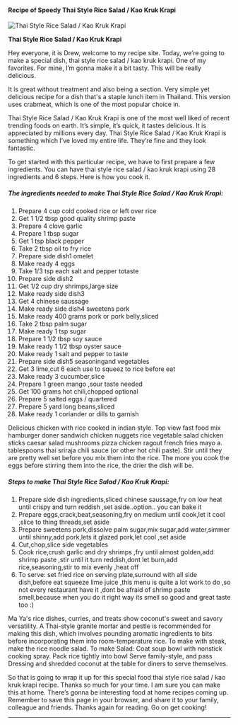             

#### Recipe of Speedy Thai Style Rice Salad / Kao Kruk Krapi

![Thai Style Rice Salad / Kao Kruk Krapi](https://img-global.cpcdn.com/recipes/6231062380806144/751x532cq70/thai-style-rice-salad-kao-kruk-krapi-recipe-main-photo.jpg)

**Thai Style Rice Salad / Kao Kruk Krapi**

Hey everyone, it is Drew, welcome to my recipe site. Today, we’re going to make a special dish, thai style rice salad / kao kruk krapi. One of my favorites. For mine, I’m gonna make it a bit tasty. This will be really delicious.

It is great without treatment and also being a section. Very simple yet delicious recipe for a dish that's a staple lunch item in Thailand. This version uses crabmeat, which is one of the most popular choice in.

Thai Style Rice Salad / Kao Kruk Krapi is one of the most well liked of recent trending foods on earth. It’s simple, it’s quick, it tastes delicious. It is appreciated by millions every day. Thai Style Rice Salad / Kao Kruk Krapi is something which I’ve loved my entire life. They’re fine and they look fantastic.

To get started with this particular recipe, we have to first prepare a few ingredients. You can have thai style rice salad / kao kruk krapi using 28 ingredients and 6 steps. Here is how you cook it.

##### The ingredients needed to make Thai Style Rice Salad / Kao Kruk Krapi:

1.  Prepare 4 cup cold cooked rice or left over rice
2.  Get 1 1/2 tbsp good quality shrimp paste
3.  Prepare 4 clove garlic
4.  Prepare 1 tbsp sugar
5.  Get 1 tsp black pepper
6.  Take 2 tbsp oil to fry rice
7.  Prepare side dish1 omelet
8.  Make ready 4 eggs
9.  Take 1/3 tsp each salt and pepper totaste
10.  Prepare side dish2
11.  Get 1/2 cup dry shrimps,large size
12.  Make ready side dish3
13.  Get 4 chinese saussage
14.  Make ready side dish4 sweetens pork
15.  Make ready 400 grams pork or pork belly,sliced
16.  Take 2 tbsp palm sugar
17.  Make ready 1 tsp sugar
18.  Prepare 1 1/2 tbsp soy sauce
19.  Make ready 1 1/2 tbsp oyster sauce
20.  Make ready 1 salt and pepper to taste
21.  Prepare side dish5 seasoningand vegetables
22.  Get 3 lime,cut 6 each use to squeez to rice before eat
23.  Make ready 3 cucumber,slice
24.  Prepare 1 green mango ,sour taste needed
25.  Get 100 grams hot chili,chopped optional
26.  Prepare 5 salted eggs / quartered
27.  Prepare 5 yard long beans,sliced
28.  Make ready 1 coriander or dills to garnish

Delicious chicken with rice cooked in indian style. Top view fast food mix hamburger doner sandwich chicken nuggets rice vegetable salad chicken sticks caesar salad mushrooms pizza chicken ragout french fries mayo a. tablespoons thai sriraja chili sauce (or other hot chili paste). Stir until they are pretty well set before you mix them into the rice. The more you cook the eggs before stirring them into the rice, the drier the dish will be.

##### Steps to make Thai Style Rice Salad / Kao Kruk Krapi:

1.  Prepare side dish ingredients,sliced chinese saussage,fry on low heat until crispy and turn reddish ,set aside..option.. you can bake it
2.  Prepare eggs,crack,beat,seasoning,fry on medium until cook,let it cool ,slice to thing threads,set aside
3.  Prepare sweetens pork,dissolve palm sugar,mix sugar,add water,simmer until shinny,add pork,lets it glazed pork,let cool ,set aside
4.  Cut,chop,slice side vegetables
5.  Cook rice,crush garlic and dry shrimps ,fry until almost golden,add shrimp paste ,stir until it turn reddish,dont let burn,add rice,seasoning,stir to mix evenly ,heat off
6.  To serve: set fried rice on serving plate,surround with all side dish,before eat squeeze lime juice ,this menu is quite a lot work to do ,so not every restaurant have it ,dont be afraid of shrimp paste smell,because when you do it right way its smell so good and great taste too :)

Ma Ya's rice dishes, curries, and treats show coconut's sweet and savory versatility. A Thai-style granite mortar and pestle is recommended for making this dish, which involves pounding aromatic ingredients to bits before incorporating them into room-temperature rice. To make with steak, make the rice noodle salad. To make Salad: Coat soup bowl with nonstick cooking spray. Pack rice tightly into bowl Serve family-style, and pass Dressing and shredded coconut at the table for diners to serve themselves.

So that is going to wrap it up for this special food thai style rice salad / kao kruk krapi recipe. Thanks so much for your time. I am sure you can make this at home. There’s gonna be interesting food at home recipes coming up. Remember to save this page in your browser, and share it to your family, colleague and friends. Thanks again for reading. Go on get cooking!

* * *